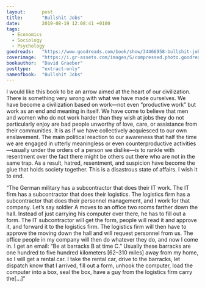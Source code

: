 ```yaml
---
layout:      post
title:       "Bullshit Jobs"
date:        2019-08-19 12:08:41 +0100
tags:
  - Economics
  - Sociology
  - Psychology
goodreads:   "https://www.goodreads.com/book/show/34466958-bullshit-jobs"
coverimage:  "https://i.gr-assets.com/images/S/compressed.photo.goodreads.com/books/1523865380l/34466958.jpg"
bookauthor:  "David Graeber"
posttype:    "extract-only"
nameofbook:  "Bullshit Jobs"
---
```


I would like this book to be an arrow aimed at the heart of our civilization. There is something very wrong with what we have made ourselves. We have become a civilization based on work—not even “productive work” but work as an end and meaning in itself. We have come to believe that men and women who do not work harder than they wish at jobs they do not particularly enjoy are bad people unworthy of love, care, or assistance from their communities. It is as if we have collectively acquiesced to our own enslavement. The main political reaction to our awareness that half the time we are engaged in utterly meaningless or even counterproductive activities—usually under the orders of a person we dislike—is to rankle with resentment over the fact there might be others out there who are not in the same trap. As a result, hatred, resentment, and suspicion have become the glue that holds society together. This is a disastrous state of affairs. I wish it to end.

“The German military has a subcontractor that does their IT work.
The IT firm has a subcontractor that does their logistics.
The logistics firm has a subcontractor that does their personnel management, and I work for that company.
Let’s say soldier A moves to an office two rooms farther down the hall. Instead of just carrying his computer over there, he has to fill out a form.
The IT subcontractor will get the form, people will read it and approve it, and forward it to the logistics firm.
The logistics firm will then have to approve the moving down the hall and will request personnel from us.
The office people in my company will then do whatever they do, and now I come in.
I get an email: “Be at barracks B at time C.” Usually these barracks are one hundred to five hundred kilometers [62–310 miles] away from my home, so I will get a rental car. I take the rental car, drive to the barracks, let dispatch know that I arrived, fill out a form, unhook the computer, load the computer into a box, seal the box, have a guy from the logistics firm carry the[…]”

